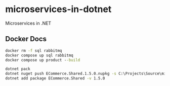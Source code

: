 # microservices-in-dotnet
Microservices in .NET

## Docker Docs
``` cmd
docker rm -f sql rabbitmq
docker compose up sql rabbitmq
docker compose up product --build

dotnet pack
dotnet nuget push ECommerce.Shared.1.5.0.nupkg -s C:\Projects\Source\microservices-in-dotnet\local-nuget-packages
dotnet add package ECommerce.Shared -v 1.5.0

```
